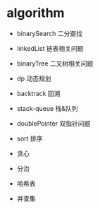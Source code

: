 # algorithm

- binarySearch 二分查找

- linkedList 链表相关问题

- binaryTree 二叉树相关问题

- dp 动态规划

- backtrack 回溯

- stack-queue 栈&队列

- doublePointer 双指针问题

- sort 排序

- 贪心

- 分治

- 哈希表

- 并查集
